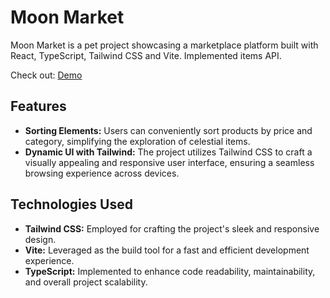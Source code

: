 # Moon Market

Moon Market is a pet project showcasing a marketplace platform built with React, TypeScript, Tailwind CSS and Vite. Implemented items API.

Check out: [Demo](https://moon-market.netlify.app/)

## Features

- **Sorting Elements:** Users can conveniently sort products by price and category, simplifying the exploration of celestial items.
- **Dynamic UI with Tailwind:** The project utilizes Tailwind CSS to craft a visually appealing and responsive user interface, ensuring a seamless browsing experience across devices.

## Technologies Used

- **Tailwind CSS:** Employed for crafting the project's sleek and responsive design.
- **Vite:** Leveraged as the build tool for a fast and efficient development experience.
- **TypeScript:** Implemented to enhance code readability, maintainability, and overall project scalability.
